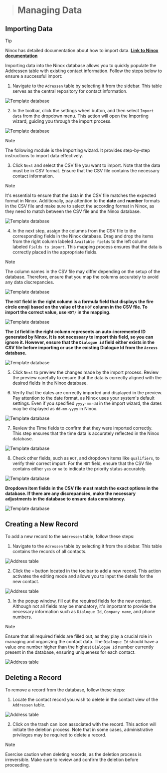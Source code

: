 > # Managing Data

## Importing Data

> [!TIP]
> Ninox has detailed documentation about how to import data. **[Link to Ninox documentation](https://docs.ninox.com/en/manage-databases/import-and-export/csv-import)**

Importing data into the Ninox database allows you to quickly populate the Addressen table with existing contact information. Follow the steps below to ensure a successful import:

1. Navigate to the `Adressen` table by selecting it from the sidebar. This table serves as the central repository for contact information.

![Template database](../../images/template_database_11.png)

2. In the toolbar, click the settings wheel button, and then select `Import data` from the dropdown menu. This action will open the Importing wizard, guiding you through the import process.

![Template database](../../images/template_database_12.png)

> [!NOTE]
> The following module is the Importing wizard. It provides step-by-step instructions to import data effectively.

3. Click `Next` and select the CSV file you want to import. Note that the data must be in CSV format. Ensure that the CSV file contains the necessary contact information.

> [!NOTE]
> It's essential to ensure that the data in the CSV file matches the expected format in Ninox. Additionally, pay attention to the **date** and **number** formats in the CSV file and make sure to select the according format in Ninox, as they need to match between the CSV file and the Ninox database.

![Template database](../../images/template_database_13.png)

4. In the next step, assign the columns from the CSV file to the corresponding fields in the Ninox database. Drag and drop the items from the right column labeled `Available fields` to the left column labeled `Fields to import`. This mapping process ensures that the data is correctly placed in the appropriate fields.

> [!NOTE]
> The column names in the CSV file may differ depending on the setup of the database. Therefore, ensure that you map the columns accurately to avoid any data discrepancies.

![Template database](../../images/template_database_14.png)

**The `HOT` field in the right column is a formula field that displays the fire circle emoji based on the value of the `HOT` column in the CSV file. To import the correct value, use `HOT/` in the mapping.**

![Template database](../../images/template_database_15.png)

**The `Id` field in the right column represents an auto-incremented ID generated by Ninox. It is not necessary to import this field, so you can ignore it. However, ensure that the `Dialogue id` field either exists in the CSV file before importing or use the existing Dialogue Id from the `Access` database.**

![Template database](../../images/template_database_16.png)

5. Click `Next` to preview the changes made by the import process. Review the preview carefully to ensure that the data is correctly aligned with the desired fields in the Ninox database.

6. Verify that the dates are correctly imported and displayed in the preview. Pay attention to the date format, as Ninox uses your system's default settings. Even if you specified `yyyy-mm-dd` in the import wizard, the dates may be displayed as `dd-mm-yyyy` in Ninox.

![Template database](../../images/template_database_17.png)

7. Review the Time fields to confirm that they were imported correctly. This step ensures that the time data is accurately reflected in the Ninox database.

![Template database](../../images/template_database_18.png)

8. Check other fields, such as `HOT`, and dropdown items like `qualifiers`, to verify their correct import. For the `HOT` field, ensure that the CSV file contains either `yes` or `no` to indicate the priority status accurately.

![Template database](../../images/template_database_19.png)

**Dropdown item fields in the CSV file must match the exact options in the database. If there are any discrepancies, make the necessary adjustments in the database to ensure data consistency.**

![Template database](../../images/template_database_20.png)

## Creating a New Record

To add a new record to the `Addressen` table, follow these steps:

1. Navigate to the `Adressen` table by selecting it from the sidebar. This table contains the records of all contacts.

![Address table](../../images/ninox_code_docs/managing_data_1.png)

2. Click the `+` button located in the toolbar to add a new record. This action activates the editing mode and allows you to input the details for the new contact.

![Address table](../../images/ninox_code_docs/managing_data_2.png)

3. In the popup window, fill out the required fields for the new contact. Although not all fields may be mandatory, it's important to provide the necessary information such as `Dialogue Id`, `Company name`, and phone numbers.

> [!NOTE]
> Ensure that all required fields are filled out, as they play a crucial role in managing and organizing the contact data. The `Dialogue Id` should have a value one number higher than the highest `Dialogue Id` number currently present in the database, ensuring uniqueness for each contact.

![Address table](../../images/ninox_code_docs/managing_data_3.png)

## Deleting a Record

To remove a record from the database, follow these steps:

1. Locate the contact record you wish to delete in the contact view of the `Addressen` table.

![Address table](../../images/ninox_code_docs/managing_data_4.png)

2. Click on the trash can icon associated with the record. This action will initiate the deletion process. Note that in some cases, administrative privileges may be required to delete a record.

> [!NOTE]
> Exercise caution when deleting records, as the deletion process is irreversible. Make sure to review and confirm the deletion before proceeding.
